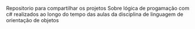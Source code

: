 Repositorio para compartilhar os projetos
Sobre lógica de progamação com c#
realizados ao longo do tempo das aulas da disciplina
de linguagem de orientação de objetos